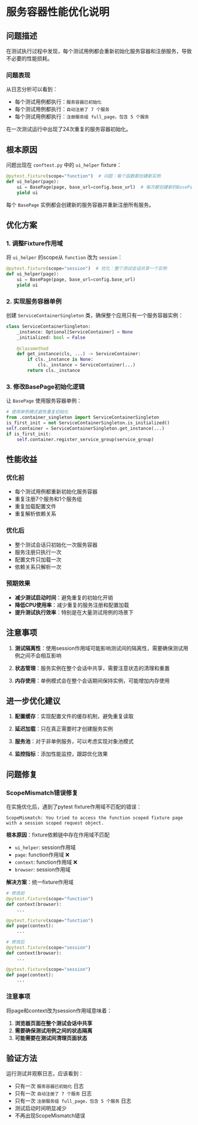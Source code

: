 # 服务容器性能优化说明

## 问题描述

在测试执行过程中发现，每个测试用例都会重新初始化服务容器和注册服务，导致不必要的性能损耗。

### 问题表现

从日志分析可以看到：

- 每个测试用例都执行：`服务容器已初始化`
- 每个测试用例都执行：`自动注册了 7 个服务`
- 每个测试用例都执行：`注册服务组 full_page，包含 5 个服务`

在一次测试运行中出现了24次重复的服务容器初始化。

## 根本原因

问题出现在 `conftest.py` 中的 `ui_helper` fixture：

```python
@pytest.fixture(scope="function")  # 问题：每个函数都创建新实例
def ui_helper(page):
    ui = BasePage(page, base_url=config.base_url)  # 每次都创建新的BasePage
    yield ui
```

每个 `BasePage` 实例都会创建新的服务容器并重新注册所有服务。

## 优化方案

### 1. 调整Fixture作用域

将 `ui_helper` 的scope从 `function` 改为 `session`：

```python
@pytest.fixture(scope="session")  # 优化：整个测试会话共享一个实例
def ui_helper(page):
    ui = BasePage(page, base_url=config.base_url)
    yield ui
```

### 2. 实现服务容器单例

创建 `ServiceContainerSingleton` 类，确保整个应用只有一个服务容器实例：

```python
class ServiceContainerSingleton:
    _instance: Optional[ServiceContainer] = None
    _initialized: bool = False
    
    @classmethod
    def get_instance(cls, ...) -> ServiceContainer:
        if cls._instance is None:
            cls._instance = ServiceContainer(...)
        return cls._instance
```

### 3. 修改BasePage初始化逻辑

让 `BasePage` 使用服务容器单例：

```python
# 使用单例模式避免重复初始化
from .container_singleton import ServiceContainerSingleton
is_first_init = not ServiceContainerSingleton.is_initialized()
self.container = ServiceContainerSingleton.get_instance(...)
if is_first_init:
    self.container.register_service_group(service_group)
```

## 性能收益

### 优化前

- 每个测试用例都重新初始化服务容器
- 重复注册7个服务和1个服务组
- 重复加载配置文件
- 重复解析依赖关系

### 优化后

- 整个测试会话只初始化一次服务容器
- 服务注册只执行一次
- 配置文件只加载一次
- 依赖关系只解析一次

### 预期效果

- **减少测试启动时间**：避免重复的初始化开销
- **降低CPU使用率**：减少重复的服务注册和配置加载
- **提升测试执行效率**：特别是在大量测试用例的场景下

## 注意事项

1. **测试隔离性**：使用session作用域可能影响测试间的隔离性，需要确保测试用例之间不会相互影响

2. **状态管理**：服务实例在整个会话中共享，需要注意状态的清理和重置

3. **内存使用**：单例模式会在整个会话期间保持实例，可能增加内存使用

## 进一步优化建议

1. **配置缓存**：实现配置文件的缓存机制，避免重复读取

2. **延迟加载**：只在真正需要时才创建服务实例

3. **服务池**：对于非单例服务，可以考虑实现对象池模式

4. **监控指标**：添加性能监控，跟踪优化效果

## 问题修复

### ScopeMismatch错误修复

在实施优化后，遇到了pytest fixture作用域不匹配的错误：

```
ScopeMismatch: You tried to access the function scoped fixture page with a session scoped request object.
```

**根本原因**：fixture依赖链中存在作用域不匹配

- `ui_helper`: session作用域
- `page`: function作用域 ❌
- `context`: function作用域 ❌
- `browser`: session作用域

**解决方案**：统一fixture作用域

```python
# 修改前
@pytest.fixture(scope="function")
def context(browser):
    ...

@pytest.fixture(scope="function")
def page(context):
    ...

# 修改后
@pytest.fixture(scope="session")
def context(browser):
    ...

@pytest.fixture(scope="session")
def page(context):
    ...
```

### 注意事项

将page和context改为session作用域意味着：

1. **浏览器页面在整个测试会话中共享**
2. **需要确保测试用例之间的状态隔离**
3. **可能需要在测试间清理页面状态**

## 验证方法

运行测试并观察日志，应该看到：

- 只有一次 `服务容器已初始化` 日志
- 只有一次 `自动注册了 7 个服务` 日志
- 只有一次 `注册服务组 full_page，包含 5 个服务` 日志
- 测试启动时间明显减少
- 不再出现ScopeMismatch错误